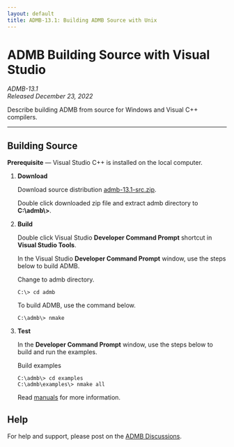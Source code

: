```yaml
---
layout: default
title: ADMB-13.1: Building ADMB Source with Unix
---
```


# ADMB Building Source with Visual Studio

*ADMB-13.1*  
*Released December 23, 2022*  

Describe building ADMB from source for Windows and Visual C++ compilers.

---

Building Source
---------------

**Prerequisite** &mdash; Visual Studio C++ is installed on the local computer.

1. **Download**

   Download source distribution [admb-13.1-src.zip](https://github.com/admb-project/admb/releases/download/admb-13.1/admb-13.1-src.zip).

   Double click downloaded zip file and extract admb directory to **C:\\admb\\>**.

2. **Build**

   Double click Visual Studio **Developer Command Prompt** shortcut in **Visual Studio Tools**.

   In the Visual Studio **Developer Command Prompt** window, use the steps below to build ADMB.

   Change to admb directory.

   ```
   C:\> cd admb
   ```

   To build ADMB, use the command below.

   ```
   C:\admb\> nmake
   ```

3. **Test**

   In the **Developer Command Prompt** window, use the steps below to build and run the examples.

   Build examples

   ```
   C:\admb\> cd examples
   C:\admb\examples\> nmake all
   ```

   Read [manuals](http://www.admb-project.org/docs/manuals/) for more information.

Help
----

For help and support, please post on the [ADMB Discussions](https://github.com/admb-project/admb/discussions).
